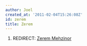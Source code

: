 ```yaml
---
author: Joel
created_at: '2011-02-04T15:26:08Z'
id: zerem
title: Zerem
---
```

1.  REDIRECT: [Zerem Mehzinor]

  [Zerem Mehzinor]: Zerem_Mehzinor